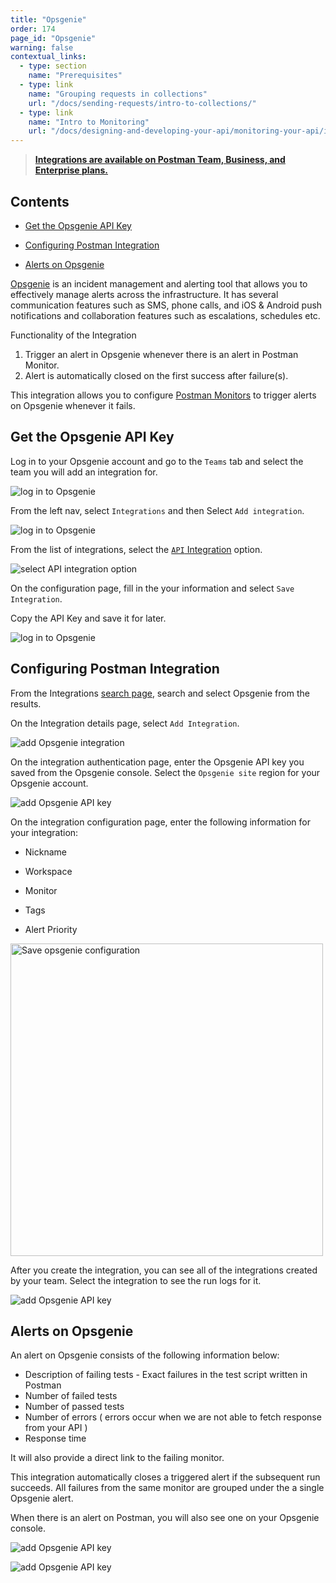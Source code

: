 ```yaml
---
title: "Opsgenie"
order: 174
page_id: "Opsgenie"
warning: false
contextual_links:
  - type: section
    name: "Prerequisites"
  - type: link
    name: "Grouping requests in collections"
    url: "/docs/sending-requests/intro-to-collections/"
  - type: link
    name: "Intro to Monitoring"
    url: "/docs/designing-and-developing-your-api/monitoring-your-api/intro-monitors/"
---
```


> **[Integrations are available on Postman Team, Business, and Enterprise plans.](https://www.postman.com/pricing/)**

## Contents

* [Get the Opsgenie API Key](#get-the-opsgenie-api-key)

* [Configuring Postman Integration](#configuring-postman-integration)

* [Alerts on Opsgenie](#alerts-on-opsgenie)

[Opsgenie](https://www.atlassian.com/software/opsgenie) is an incident management and alerting tool that allows you to effectively manage alerts across the infrastructure. It has several communication features such as SMS, phone calls, and iOS & Android push notifications and collaboration features such as escalations, schedules etc.

Functionality of the Integration

  1. Trigger an alert in Opsgenie whenever there is an alert in Postman Monitor.
  1. Alert is automatically closed on the first success after failure(s).

This integration allows you to configure [Postman Monitors](/docs/designing-and-developing-your-api/monitoring-your-api/intro-monitors/) to trigger alerts on Opsgenie whenever it fails.

## Get the Opsgenie API Key

Log in to your Opsgenie account and go to the `Teams` tab and select the team you will add an integration for.

![log in to Opsgenie](https://assets.postman.com/postman-docs/opsgenie-teams-select-bb.jpg)

From the left nav, select `Integrations` and then Select `Add integration`.

![log in to Opsgenie](https://assets.postman.com/postman-docs/opsgenie-teams-add-integration-bb.jpg)

From the list of integrations, select the [`API` Integration](https://docs.opsgenie.com/docs/api-integration) option.

![select API integration option](https://assets.postman.com/postman-docs/opsgenie-search-select-api.jpg)

On the configuration page, fill in the your information and select `Save Integration`.

Copy the API Key and save it for later.

![log in to Opsgenie](https://assets.postman.com/postman-docs/opsgenie-save-integration.jpg)

## Configuring Postman Integration

From the Integrations [search page](https://postman.postman.co/integrations/browse?category=all), search and select Opsgenie from the results.

On the Integration details page, select `Add Integration`.

![add Opsgenie integration](https://assets.postman.com/postman-docs/opsgenie-add-integration-b.jpg)

On the integration authentication page, enter the Opsgenie API key you saved from the Opsgenie console. Select the `Opsgenie site` region for your Opsgenie account.

![add Opsgenie API key](https://assets.postman.com/postman-docs/opsgenie-with-api-key.jpg)

On the integration configuration page, enter the following information for your integration:

* Nickname

* Workspace

* Monitor

* Tags

* Alert Priority

<img src="https://assets.postman.com/postman-docs/opsgenie-save-configuration-b.jpg" alt="Save opsgenie configuration" width="500px"/>

After you create the integration, you can see all of the integrations created by your team. Select the integration to see the run logs for it.

![add Opsgenie API key](https://assets.postman.com/postman-docs/opsgenie-run-logs.jpg)

## Alerts on Opsgenie

An alert on Opsgenie consists of the following information below:

* Description of failing tests - Exact failures in the test script written in Postman
* Number of failed tests
* Number of passed tests
* Number of errors ( errors occur when we are not able to fetch response from your API )
* Response time

It will also provide a direct link to the failing monitor.

This integration automatically closes a triggered alert if the subsequent run succeeds. All failures from the same monitor are grouped under the a single Opsgenie alert.

When there is an alert on Postman, you will also see one on your Opsgenie console.

![add Opsgenie API key](https://assets.postman.com/postman-docs/opsgenie-alerts-list-bb.jpg)

![add Opsgenie API key](https://assets.postman.com/postman-docs/opsgenie-alerts-details.jpg)
